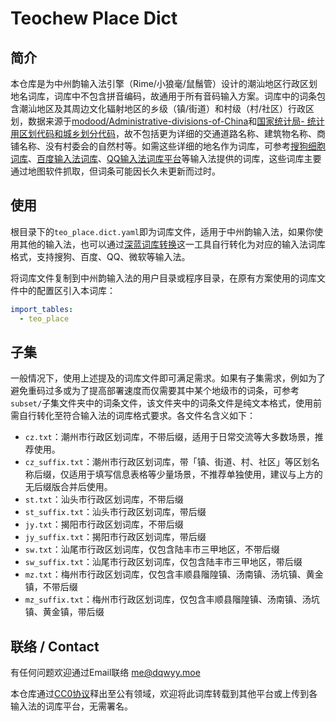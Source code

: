 # Teochew Place Dict

## 简介
本仓库是为中州韵输入法引擎（Rime/小狼毫/鼠鬚管）设计的潮汕地区行政区划地名词库，词库中不包含拼音编码，故通用于所有音码输入方案。词库中的词条包含潮汕地区及其周边文化辐射地区的乡级（镇/街道）和村级（村/社区）行政区划，数据来源于[modood/Administrative-divisions-of-China](https://github.com/modood/Administrative-divisions-of-China)和[国家统计局- 统计用区划代码和城乡划分代码](https://www.stats.gov.cn/sj/tjbz/tjyqhdmhcxhfdm/2023/index.html)，故不包括更为详细的交通道路名称、建筑物名称、商铺名称、没有村委会的自然村等。如需这些详细的地名作为词库，可参考[搜狗细胞词库](https://pinyin.sogou.com/dict/cate/index/198)、[百度输入法词库](https://shurufa.baidu.com/dict_list?cid=171)、[QQ输入法词库平台](https://cdict.qq.pinyin.cn/v1/list?sort1=%E5%9F%8E%E5%B8%82%E5%9C%B0%E5%8C%BA&sort2=%E5%B9%BF%E4%B8%9C)等输入法提供的词库，这些词库主要通过地图软件抓取，但词条可能因长久未更新而过时。

## 使用
根目录下的`teo_place.dict.yaml`即为词库文件，适用于中州韵输入法，如果你使用其他的输入法，也可以通过[深蓝词库转换](https://github.com/studyzy/imewlconverter)这一工具自行转化为对应的输入法词库格式，支持搜狗、百度、QQ、微软等输入法。

将词库文件复制到中州韵输入法的用户目录或程序目录，在原有方案使用的词库文件中的配置区引入本词库：
```yaml
import_tables:
  - teo_place
```

## 子集
一般情况下，使用上述提及的词库文件即可满足需求。如果有子集需求，例如为了避免重码过多或为了提高部署速度而仅需要其中某个地级市的词条，可参考`subset/`子集文件夹中的词条文件，该文件夹中的词条文件是纯文本格式，使用前需自行转化至符合输入法的词库格式要求。各文件名含义如下：
- `cz.txt`：潮州市行政区划词库，不带后缀，适用于日常交流等大多数场景，推荐使用。
- `cz_suffix.txt`：潮州市行政区划词库，带「镇、街道、村、社区」等区划名称后缀，仅适用于填写信息表格等少量场景，不推荐单独使用，建议与上方的无后缀版合并后使用。
- `st.txt`：汕头市行政区划词库，不带后缀
- `st_suffix.txt`：汕头市行政区划词库，带后缀
- `jy.txt`：揭阳市行政区划词库，不带后缀
- `jy_suffix.txt`：揭阳市行政区划词库，带后缀
- `sw.txt`：汕尾市行政区划词库，仅包含陆丰市三甲地区，不带后缀
- `sw_suffix.txt`：汕尾市行政区划词库，仅包含陆丰市三甲地区，带后缀
- `mz.txt`：梅州市行政区划词库，仅包含丰顺县𨻧隍镇、汤南镇、汤坑镇、黄金镇，不带后缀
- `mz_suffix.txt`：梅州市行政区划词库，仅包含丰顺县𨻧隍镇、汤南镇、汤坑镇、黄金镇，带后缀

## 联络 / Contact
有任何问题欢迎通过Email联络 me@dqwyy.moe

本仓库通过[CC0协议](https://creativecommons.org/publicdomain/zero/1.0/)释出至公有领域，欢迎将此词库转载到其他平台或上传到各输入法的词库平台，无需署名。